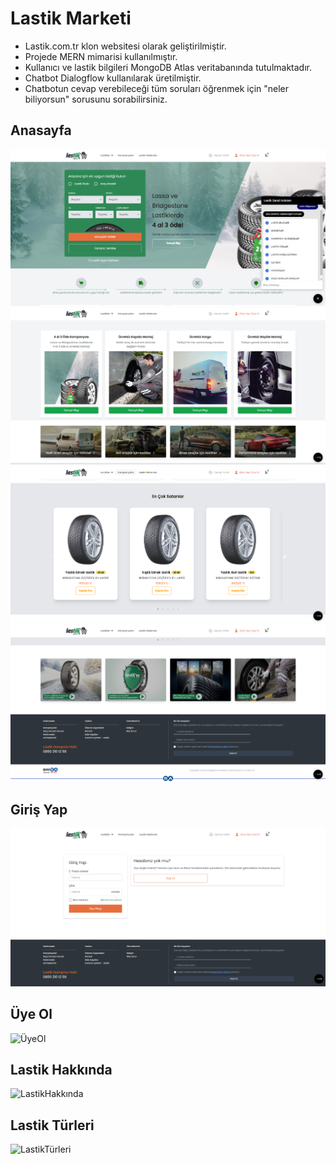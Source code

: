 # Lastik Marketi
- Lastik.com.tr klon websitesi olarak geliştirilmiştir.
- Projede MERN mimarisi kullanılmıştır.
- Kullanıcı ve lastik bilgileri MongoDB Atlas veritabanında tutulmaktadır.
- Chatbot Dialogflow kullanılarak üretilmiştir.
- Chatbotun cevap verebileceği tüm soruları öğrenmek için "neler biliyorsun" sorusunu sorabilirsiniz.

## Anasayfa

![Anasayfa](./Resimler/Anasayfa.PNG)
![Anasayfa2](./Resimler/Anasayfa2.PNG)
![Anasayfa3](./Resimler/Anasayfa3.PNG)
![Anasayfa4](./Resimler/Anasayfa4.PNG)

## Giriş Yap

![GirişYap](./Resimler/GirişYap.PNG)

## Üye Ol

![ÜyeOl](./Resimler/ÜyeOl.PNG)

## Lastik Hakkında

![LastikHakkında](./Resimler/LastikHakkında.PNG)

## Lastik Türleri

![LastikTürleri](./Resimler/LastikTürleri.PNG)
